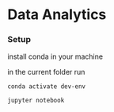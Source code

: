 # Data Analytics



### Setup

install conda in your machine

in the current folder run

    conda activate dev-env

    jupyter notebook


